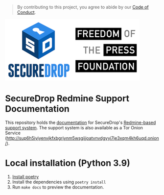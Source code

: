 > By contributing to this project, you agree to abide by our [Code of Conduct](https://github.com/freedomofpress/.github/blob/main/CODE_OF_CONDUCT.md).

![SecureDrop logo](images/sdlogo.png)![Freedom of the Press Foundation's logo](images/fpflogo.png)

# SecureDrop Redmine Support Documentation

This repository holds the [documentation](https://support-docs.securedrop.org/) for SecureDrop's [Redmine-based support system](https://support.freedom.press). The support system is also available as a Tor Onion Service (http://sup6h5iyiyenvjkfxbgrjynm5wsgijjoatvnvdgyyi7je3xqm4kh6uqd.onion/).

# Local installation (Python 3.9)

1. [Install poetry](https://python-poetry.org/docs/#installation)
2. Install the dependencies using `poetry install`
3. Run `make docs` to preview the documentation.